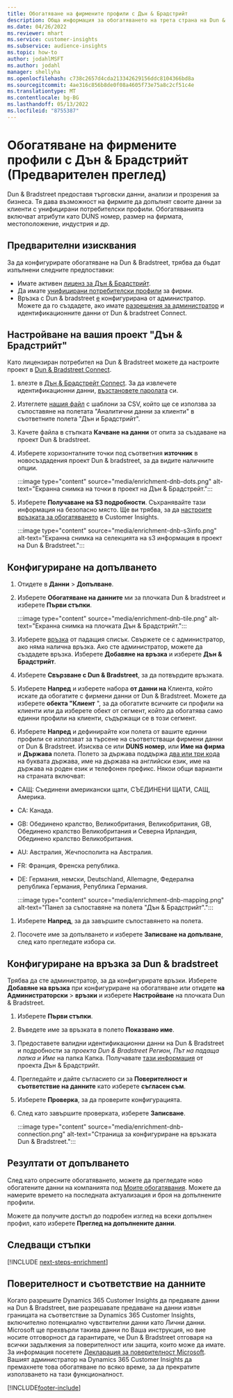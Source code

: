 ```yaml
---
title: Обогатяване на фирмените профили с Дън & Брадстрийт
description: Обща информация за обогатяването на трета страна на Dun & Bradstreet.
ms.date: 04/26/2022
ms.reviewer: mhart
ms.service: customer-insights
ms.subservice: audience-insights
ms.topic: how-to
author: jodahlMSFT
ms.author: jodahl
manager: shellyha
ms.openlocfilehash: c738c2657d4cda213342629156ddc8104366bd8a
ms.sourcegitcommit: 4ae316c856b8de0f08a4605f73e75a8c2cf51c4e
ms.translationtype: MT
ms.contentlocale: bg-BG
ms.lasthandoff: 05/13/2022
ms.locfileid: "8755387"
---
```

# <a name="enrichment-of-company-profiles-with-dun--bradstreet-preview"></a>Обогатяване на фирмените профили с Дън & Брадстрийт (Предварителен преглед)

Dun & Bradstreet предоставя търговски данни, анализи и прозрения за бизнеса. Тя дава възможност на фирмите да допълнят своите данни за клиенти с унифицирани потребителски профили. Обогатяванията включват атрибути като DUNS номер, размер на фирмата, местоположение, индустрия и др.

## <a name="prerequisites"></a>Предварителни изисквания

За да конфигурирате обогатяване на Dun & Bradstreet, трябва да бъдат изпълнени следните предпоставки:

- Имате активен [лиценз за Дън & Брадстрийт](https://www.dnb.com/marketing/media/give-your-data-a-boost.html?source=microsoft_audience_insights).
- Да имате [унифицирани потребителски профили](customer-profiles.md) за фирми.
- Връзка с Dun & bradstreet [е](connections.md) конфигурирана от администратор. Можете да го създадете, ако имате [разрешения за администратор](permissions.md#admin) и идентификационните данни от Dun & bradstreet Connect.

## <a name="setting-up-your-dun--bradstreet-project"></a>Настройване на вашия проект "Дън & Брадстрийт"

Като лицензиран потребител на Dun & Bradstreet можете да настроите проект в [Dun & Bradstreet Connect](https://connect.dnb.com?lead_source=microsoft_audienceinsights).


1. влезте в [Дън & Брадстрейт Connect](https://connect.dnb.com?lead_source=microsoft_audienceinsights). За да извлечете идентификационни данни, [възстановете паролата](https://sso.dnb.com/signin/forgot-password?lead_source=microsoft_audienceinsights) си.

1. Изтеглете [нашия файл](https://c360devenrichment.blob.core.windows.net/mapping/DnBCIdatamapping.csv) с шаблони за CSV, който ще се използва за съпоставяне на полетата "Аналитични данни за клиенти" в съответните полета "Дън и Брадстрийт".

1. Качете файла в стъпката **Качване на данни** от опита за създаване на проект Dun & bradstreet.

1. Изберете хоризонталните точки под съответния **източник** в новосъздадения проект Dun & bradstreet, за да видите наличните опции.

   :::image type="content" source="media/enrichment-dnb-dots.png" alt-text="Екранна снимка на точки в проект на Дън & Брадстрейт.":::

1. Изберете **Получаване на S3 подробности**. Съхранявайте тази информация на безопасно място. Ще ви трябва, за да [настроите връзката за обогатяването](#configure-a-connection-for-dun--bradstreet) в Customer Insights.

   :::image type="content" source="media/enrichment-dnb-s3info.png" alt-text="Екранна снимка на селекцията на s3 информация в проект на Dun & Bradstreet.":::

## <a name="configure-the-enrichment"></a>Конфигуриране на допълването

1. Отидете в **Данни** > **Допълване**.

1. Изберете **Обогатяване на данните** ми за плочката Dun & bradstreet и изберете **Първи стъпки**.

   :::image type="content" source="media/enrichment-dnb-tile.png" alt-text="Екранна снимка на плочката Дън & Брадстрийт.":::

1. Изберете [връзка](connections.md) от падащия списък. Свържете се с администратор, ако няма налична връзка. Ако сте администратор, можете да създадете връзка. Изберете **Добавяне на връзка** и изберете **Дън & Брадстрийт**.

1. Изберете **Свързване с Dun & Bradstreet**, за да потвърдите връзката.

1. Изберете **Напред** и изберете набора **от данни на** Клиента, който искате да обогатите с фирмени данни от Dun & Bradstreet. Можете да изберете **обекта "Клиент** ", за да обогатите всичките си профили на клиенти или да изберете обект от сегмент, който да обогатява само единни профили на клиенти, съдържащи се в този сегмент.

1. Изберете **Напред** и дефинирайте кои полета от вашите единни профили се използват за търсене на съответстващи фирмени данни от Dun & Bradstreet. Изисква се или **DUNS номер**, или **Име на фирма** и **Държава** полета. Полето за държава поддържа [два или три кода](https://www.iso.org/iso-3166-country-codes.html) на буквата държава, име на държава на английски език, име на държава на роден език и телефонен префикс. Някои общи варианти на страната включват:

- САЩ: Съединени американски щати, СЪЕДИНЕНИ ЩАТИ, САЩ, Америка.
- CA: Канада.
- GB: Обединено кралство, Великобритания, Великобритания, GB, Обединено кралство Великобритания и Северна Ирландия, Обединено кралство Великобритания.
- AU: Австралия, Жечпосполита на Австралия.
- FR: Франция, Френска република.
- DE: Германия, немски, Deutschland, Allemagne, Федерална република Германия, Република Германия.

   :::image type="content" source="media/enrichment-dnb-mapping.png" alt-text="Панел за съпоставяне на полета &quot;Дън & Брадстрийт&quot;.":::

1. Изберете **Напред**, за да завършите съпоставянето на полета.

1. Посочете име за допълването и изберете **Записване на допълване**, след като прегледате избора си.

## <a name="configure-a-connection-for-dun--bradstreet"></a>Конфигуриране на връзка за Dun & bradstreet

Трябва да сте администратор, за да конфигурирате връзки. Изберете **Добавяне на връзка** при конфигуриране на обогатяване *или* отидете **на Администраторски** > **връзки** и изберете **Настройване** на плочката Dun & Bradstreet.

1. Изберете **Първи стъпки**.

1. Въведете име за връзката в полето **Показвано име**.

1. Предоставете валидни идентификационни данни на Dun & Bradstreet и подробности за *проекта Dun & Bradstreet Регион, Път на падаща папка и Име* на папка Капка. Получавате [тази информация](#setting-up-your-dun--bradstreet-project) от проекта Дън & Брадстрийт.

1. Прегледайте и дайте съгласието си за **Поверителност и съответствие на данните** като изберете **съгласен съм**.

1. Изберете **Проверка**, за да проверите конфигурацията.

1. След като завършите проверката, изберете **Записване**.

   :::image type="content" source="media/enrichment-dnb-connection.png" alt-text="Страница за конфигуриране на връзката Dun & Bradstreet.":::

## <a name="enrichment-results"></a>Резултати от допълването

След като опресните обогатяването, можете да прегледате ново обогатените данни на компанията под [Моите обогатявания](enrichment-hub.md). Можете да намерите времето на последната актуализация и броя на допълнените профили.

Можете да получите достъп до подробен изглед на всеки допълнен профил, като изберете **Преглед на допълнените данни**.

## <a name="next-steps"></a>Следващи стъпки

[!INCLUDE [next-steps-enrichment](includes/next-steps-enrichment.md)]

## <a name="data-privacy-and-compliance"></a>Поверителност и съответствие на данните

Когато разрешите Dynamics 365 Customer Insights да предавате данни на Dun & Bradstreet, вие разрешавате предаване на данни извън границата на съответствие за Dynamics 365 Customer Insights, включително потенциално чувствителни данни като Лични данни. Microsoft ще прехвърли такива данни по Ваша инструкция, но вие носите отговорност да гарантирате, че Dun & Bradstreet отговаря на всички задължения за поверителност или защита, които може да имате. За информация посетете [Декларация за поверителност Microsoft](https://go.microsoft.com/fwlink/?linkid=396732).
Вашият администратор на Dynamics 365 Customer Insights да премахнете това обогатяване по всяко време, за да прекратите използването на тази функционалност.

[!INCLUDE[footer-include](includes/footer-banner.md)]
